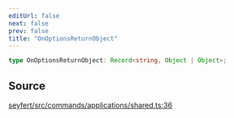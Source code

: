 ```yaml
---
editUrl: false
next: false
prev: false
title: "OnOptionsReturnObject"
---
```


```ts
type OnOptionsReturnObject: Record<string, Object | Object>;
```

## Source

[seyfert/src/commands/applications/shared.ts:36](https://github.com/potoland/potocuit/blob/fe122a1/src/commands/applications/shared.ts#L36)
